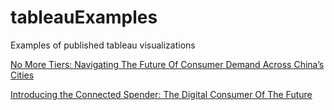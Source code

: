 # tableauExamples
Examples of published tableau visualizations

[No More Tiers: Navigating The Future Of Consumer Demand Across China’s Cities](http://demandinstitute.org/no-more-tiers-data-tool/)

[Introducing the Connected Spender: The Digital Consumer Of The Future](http://demandinstitute.org/connected-spenders-home/)
